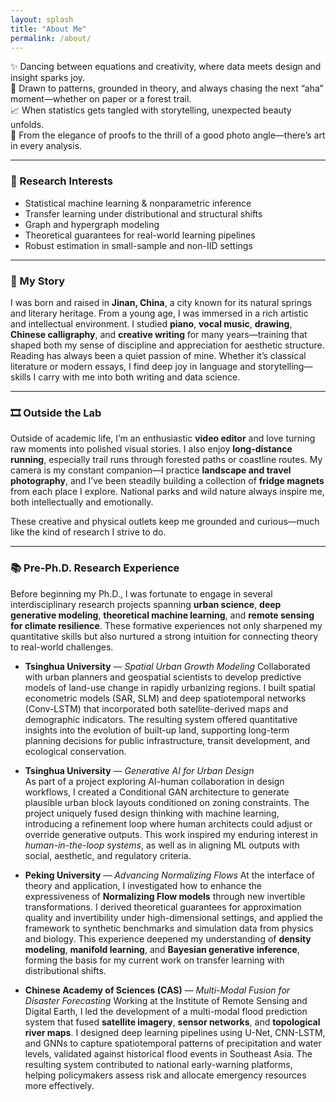 ```yaml
---
layout: splash
title: "About Me"
permalink: /about/
---
```



<!-- Custom font styling for homepage -->
<style>
.splash .page__content p,
.page__content p,
.archive__item-excerpt,
.archive__item-body {
  font-family: "Georgia", serif;
  font-size: 18px;
  line-height: 1.7;
  color: #2a2a2a;
  margin-bottom: 1.2em;
}

.page__title {
  font-family: "Georgia", serif;
  font-size: 32px;
  font-weight: 500;
}
</style>





✨ Dancing between equations and creativity, where data meets design and insight sparks joy.  
🧠 Drawn to patterns, grounded in theory, and always chasing the next “aha” moment—whether on paper or a forest trail.  
📈 When statistics gets tangled with storytelling, unexpected beauty unfolds.  
🎨 From the elegance of proofs to the thrill of a good photo angle—there’s art in every analysis.



---

### 🧠 Research Interests

- Statistical machine learning & nonparametric inference  
- Transfer learning under distributional and structural shifts  
- Graph and hypergraph modeling  
- Theoretical guarantees for real-world learning pipelines  
- Robust estimation in small-sample and non-IID settings

---

### 🌿 My Story

I was born and raised in **Jinan, China**, a city known for its natural springs and literary heritage. From a young age, I was immersed in a rich artistic and intellectual environment. I studied **piano**, **vocal music**, **drawing**, **Chinese calligraphy**, and **creative writing** for many years—training that shaped both my sense of discipline and appreciation for aesthetic structure. Reading has always been a quiet passion of mine. Whether it’s classical literature or modern essays, I find deep joy in language and storytelling—skills I carry with me into both writing and data science.

---

### 🎞️ Outside the Lab

Outside of academic life, I’m an enthusiastic **video editor** and love turning raw moments into polished visual stories. I also enjoy **long-distance running**, especially trail runs through forested paths or coastline routes. My camera is my constant companion—I practice **landscape and travel photography**, and I’ve been steadily building a collection of **fridge magnets** from each place I explore. National parks and wild nature always inspire me, both intellectually and emotionally.

These creative and physical outlets keep me grounded and curious—much like the kind of research I strive to do.

---

### 📚 Pre-Ph.D. Research Experience

Before beginning my Ph.D., I was fortunate to engage in several interdisciplinary research projects spanning **urban science**, **deep generative modeling**, **theoretical machine learning**, and **remote sensing for climate resilience**. These formative experiences not only sharpened my quantitative skills but also nurtured a strong intuition for connecting theory to real-world challenges.

- **Tsinghua University** — *Spatial Urban Growth Modeling* 
  Collaborated with urban planners and geospatial scientists to develop predictive models of land-use change in rapidly urbanizing regions. I built spatial econometric models (SAR, SLM) and deep spatiotemporal networks (Conv-LSTM) that incorporated both satellite-derived maps and demographic indicators. The resulting system offered quantitative insights into the evolution of built-up land, supporting long-term planning decisions for public infrastructure, transit development, and ecological conservation.

- **Tsinghua University** — *Generative AI for Urban Design*   
  As part of a project exploring AI-human collaboration in design workflows, I created a Conditional GAN architecture to generate plausible urban block layouts conditioned on zoning constraints. The project uniquely fused design thinking with machine learning, introducing a refinement loop where human architects could adjust or override generative outputs. This work inspired my enduring interest in *human-in-the-loop systems*, as well as in aligning ML outputs with social, aesthetic, and regulatory criteria.

- **Peking University** — *Advancing Normalizing Flows* 
  At the interface of theory and application, I investigated how to enhance the expressiveness of **Normalizing Flow models** through new invertible transformations. I derived theoretical guarantees for approximation quality and invertibility under high-dimensional settings, and applied the framework to synthetic benchmarks and simulation data from physics and biology. This experience deepened my understanding of **density modeling**, **manifold learning**, and **Bayesian generative inference**, forming the basis for my current work on transfer learning with distributional shifts.

- **Chinese Academy of Sciences (CAS)** — *Multi-Modal Fusion for Disaster Forecasting*
  Working at the Institute of Remote Sensing and Digital Earth, I led the development of a multi-modal flood prediction system that fused **satellite imagery**, **sensor networks**, and **topological river maps**. I designed deep learning pipelines using U-Net, CNN-LSTM, and GNNs to capture spatiotemporal patterns of precipitation and water levels, validated against historical flood events in Southeast Asia. The resulting system contributed to national early-warning platforms, helping policymakers assess risk and allocate emergency resources more effectively.





